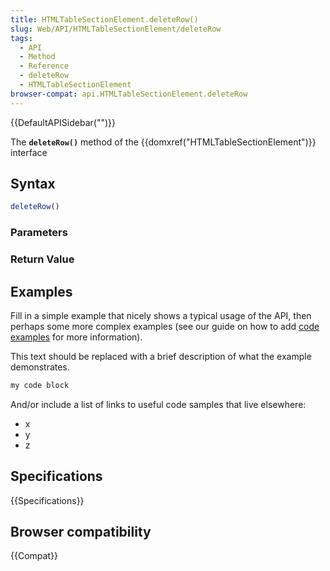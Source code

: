```yaml
---
title: HTMLTableSectionElement.deleteRow()
slug: Web/API/HTMLTableSectionElement/deleteRow
tags:
  - API
  - Method
  - Reference
  - deleteRow
  - HTMLTableSectionElement
browser-compat: api.HTMLTableSectionElement.deleteRow
---
```

{{DefaultAPISidebar("")}}

The **`deleteRow()`** method of the {{domxref("HTMLTableSectionElement")}} interface 

## Syntax

```js
deleteRow()
```

### Parameters



### Return Value



## Examples

Fill in a simple example that nicely shows a typical usage of the API, then perhaps some more complex examples (see our guide on how to add [code examples](/en-US/docs/MDN/Contribute/Structures/Code_examples) for more information).

This text should be replaced with a brief description of what the example demonstrates.

```js
my code block
```

And/or include a list of links to useful code samples that live elsewhere:

*   x
*   y
*   z

## Specifications

{{Specifications}}

## Browser compatibility

{{Compat}}


